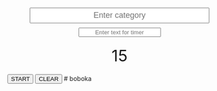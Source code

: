 <!DOCTYPE html>
<html>
<head>
  <title>Custom Countdown Timer with Text</title>
  <style>
    /* Style for the timer and inputs */
    #categoryInput, #txt2, #textList {
      display: block;
      margin: 10px auto;
      text-align: center;
    }
    #categoryInput {
      width: 80%;
      font-size: 18px;
      padding: 5px;
      margin-top: 20px;
    }
    #timer {
      font-size: 36px;
      text-align: center;
      margin-top: 20px;
    }
    #txt2, #clearButton, #startButton {
      margin-top: 10px;
    }
  </style>
</head>
<body>

<input type="text" id="categoryInput" placeholder="Enter category" />
<input type="text" id="txt2" placeholder="Enter text for timer" />
<div id="timer">15</div>
<div id="textList"></div>
<button id="startButton">START</button>
<button id="clearButton">CLEAR</button>

<script>
  var timerDisplay = document.getElementById("timer");
  var categoryInput = document.getElementById("categoryInput");
  var textInput = document.getElementById("txt2");
  var textList = document.getElementById("textList");
  var clearButton = document.getElementById("clearButton");
  var startButton = document.getElementById("startButton");
  var texts = [];
  var timer;

  function countdown(seconds, text) {
    timerDisplay.textContent = seconds;

    if (seconds <= 0) {
      timerDisplay.textContent = "BOBO KA: " + text;
      return;
    }

    seconds--;
    timer = setTimeout(function() {
      countdown(seconds, text);
    }, 1000); // Update every second
  }

  function resetTimer() {
    clearTimeout(timer);
    timerDisplay.textContent = "15";
    timer = countdown(15, "");
  }

  categoryInput.addEventListener("keypress", function(event) {
    if (event.key === "Enter" && categoryInput.value !== "") {
      categoryInput.disabled = true;
      textInput.focus();
    }
  });

  textInput.addEventListener("keypress", function(event) {
    if (event.key === "Enter" && textInput.value !== "") {
      texts.push(categoryInput.value + ": " + textInput.value);
      textList.innerHTML = texts.map(item => "<div>" + item + "</div>").join("");
      textInput.value = "";
      resetTimer();
    }
  });

  clearButton.addEventListener("click", function() {
    categoryInput.disabled = false;
    categoryInput.value = "";
    texts = [];
    textList.innerHTML = "";
    resetTimer();
  });

  startButton.addEventListener("click", function() {
    resetTimer();
    startButton.disabled = true;
  });

</script>

</body>
</html>
# boboka
